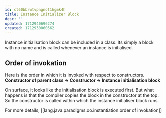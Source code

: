 ```yaml
---
id: ct60bbrwtvpngnot1hgmk4h
title: Instance Initializer Block
desc: ''
updated: 1712940696274
created: 1712930060562
---
```



Instance initialisation block can be included in a class. Its simply a block with no name and is called whenever an instance is initialised.

## Order of invokation

Here is the order in which it is invoked with respect to constructors.
**Constructor of parent class → Constructor → Instance initialisation block**

On surface, it looks like the initialisation block is executed first. But what happens is that the compiler copies the block in the constructor at the top. So the constructor is called within which the instance initialiser block runs.

For more details, [[lang.java.paradigms.oo.instantiation.order of invokation]]
